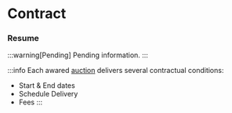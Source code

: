 # Contract

### Resume

:::warning[Pending]
Pending information.
:::

:::info
Each awared [auction](auction) delivers several contractual conditions:

- Start & End dates
- Schedule Delivery
- Fees
:::